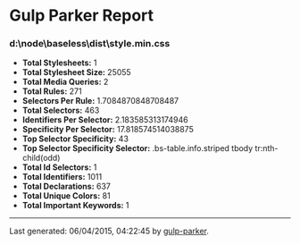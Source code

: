 # Gulp Parker Report


### d:\node\baseless\dist\style.min.css

- **Total Stylesheets:** 1
- **Total Stylesheet Size:** 25055
- **Total Media Queries:** 2
- **Total Rules:** 271
- **Selectors Per Rule:** 1.7084870848708487
- **Total Selectors:** 463
- **Identifiers Per Selector:** 2.183585313174946
- **Specificity Per Selector:** 17.818574514038875
- **Top Selector Specificity:** 43
- **Top Selector Specificity Selector:** .bs-table.info.striped tbody tr:nth-child(odd)
- **Total Id Selectors:** 1
- **Total Identifiers:** 1011
- **Total Declarations:** 637
- **Total Unique Colors:** 81
- **Total Important Keywords:** 1

* * *

Last generated: 06/04/2015, 04:22:45 by [gulp-parker](https://github.com/PavelDemyanenko/gulp-parker).
